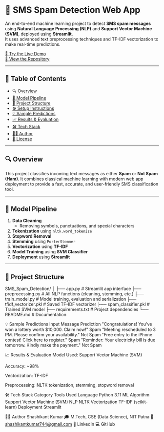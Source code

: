 # 🚨 SMS Spam Detection Web App

An end-to-end machine learning project to detect **SMS spam messages** using **Natural Language Processing (NLP)** and **Support Vector Machine (SVM)**, deployed using **Streamlit**.  
It uses advanced text preprocessing techniques and TF-IDF vectorization to make real-time predictions.

[🔴 Try the Live Demo](https://sms-spam-detection-skk.streamlit.app/)  
[📂 View the Repository](https://github.com/shashigh1/SMS_Spam_Detection)

---

## 📌 Table of Contents

- [🔍 Overview](#-overview)
- [🧠 Model Pipeline](#-model-pipeline)
- [📂 Project Structure](#-project-structure)
- [⚙️ Setup Instructions](#️-setup-instructions)
- [💡 Sample Predictions](#-sample-predictions)
- [📈 Results & Evaluation](#-results--evaluation)
- [🛠️ Tech Stack](#️-tech-stack)
- [👨‍💻 Author](#-author)
- [📄 License](#-license)

---

## 🔍 Overview

This project classifies incoming text messages as either **Spam** or **Not Spam (Ham)**. It combines classical machine learning with modern web app deployment to provide a fast, accurate, and user-friendly SMS classification tool.

---

## 🧠 Model Pipeline

1. **Data Cleaning**
   - Removing symbols, punctuations, and special characters
2. **Tokenization** using `nltk.word_tokenize`
3. **Stopword Removal**
4. **Stemming** using `PorterStemmer`
5. **Vectorization** using **TF-IDF**
6. **Model Training** using **SVM Classifier**
7. **Deployment** using **Streamlit**

---

## 📂 Project Structure

SMS_Spam_Detection/
│
├── app.py # Streamlit app interface
├── preprocessing.py # All NLP functions (cleaning, stemming, etc.)
├── train_model.py # Model training, evaluation and serialization
├── tfidf_vectorizer.pkl # Saved TF-IDF vectorizer
├── spam_classifier.pkl # Trained SVM model
├── requirements.txt # Project dependencies
└── README.md # Documentation

💡 Sample Predictions
Input Message	Prediction
"Congratulations! You've won a lottery worth $10,000. Claim now!"	Spam
"Meeting rescheduled to 3 PM. Please confirm your availability."	Not Spam
"Free entry to the iPhone contest! Click here to register."	Spam
"Reminder: Your electricity bill is due tomorrow. Kindly make the payment."	Not Spam

📈 Results & Evaluation
Model Used: Support Vector Machine (SVM)

Accuracy: ~98%

Vectorization: TF-IDF

Preprocessing: NLTK tokenization, stemming, stopword removal

🛠️ Tech Stack
Category	Tools Used
Language	Python 3.11
ML Algorithm	Support Vector Machine (SVM)
NLP	NLTK
Vectorization	TF-IDF (scikit-learn)
Deployment	Streamlit

👨‍💻 Author
Shashikant Kumar
🎓 M.Tech, CSE (Data Science), NIT Patna
📧 shashikantkumar744@gmail.com
🔗 LinkedIn
💻 GitHub
